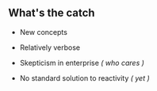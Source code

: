 ##  What's the catch

- New concepts
<!-- .element: class="fragment" -->

- Relatively verbose
<!-- .element: class="fragment" -->

- Skepticism in enterprise _( who cares )_
<!-- .element: class="fragment" -->

- No standard solution to reactivity _( yet )_
<!-- .element: class="fragment" -->
